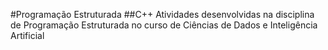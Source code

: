 #Programação Estruturada
##C++
Atividades desenvolvidas na disciplina de Programação Estruturada no curso de Ciências de Dados e Inteligência Artificial 
